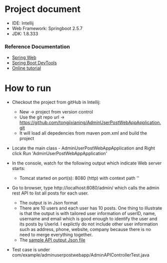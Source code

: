 # Project document

* IDE: Intellij
* Web Framework: Springboot 2.5.7
* JDK: 1.8.333

### Reference Documentation

* [Spring Web](https://docs.spring.io/spring-boot/docs/3.0.5/reference/htmlsingle/#web)
* [Spring Boot DevTools](https://docs.spring.io/spring-boot/docs/3.0.5/reference/htmlsingle/#using.devtools)
* [Online tutorial](https://www.concretepage.com/spring-5/spring-resttemplate-getforobject)


# How to run

* Checkout the project from gitHub in Intellij: 
    - New -> project from version control 
    - Use the git repo url -> https://github.com/tongjixianing/AdminUserPostWebAppApplication.git
    - It will load all depedencies from maven pom.xml and build the project

* Locate the main class - AdminUserPostWebAppApplication and Right click Run 'AdminUserPostWebAppApplication'

* In the console, watch for the following output which indicate Web server starts:

   - Tomcat started on port(s): 8080 (http) with context path ''

* Go to browser, type http://localhost:8080/admin/ which calls the admin rest API to list all posts for each user. 
  - The output is in Json format
  - There are 10 users and each user has 10 posts. One thing to illustrate is that the output is with tailored user information of userID, name, username and email which is good enough to identify the user and its posts by UserId. I explictly do not include other user information such as address, phone, website, company because there is no need to merge everything together.
  - The [sample API output Json file](https://github.com/tongjixianing/AdminUserPostWebAppApplication/blob/master/alluserposts.json)

* Test case is under com/example/adminuserpostwebapp/AdminAPIControllerTest.java
